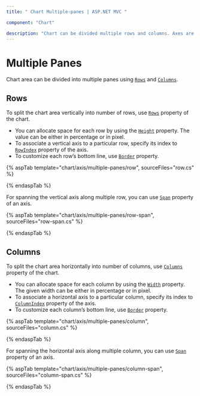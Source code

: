 ```yaml
---
title: " Chart Multiple-panes | ASP.NET MVC "

component: "Chart"

description: "Chart can be divided multiple rows and columns. Axes are rendering based on row index or column index in pane."
---
```


# Multiple Panes

Chart area can be divided into multiple panes using [`Rows`](https://help.syncfusion.com/cr/aspnetcore-js2/Syncfusion.EJ2.Charts.ChartRow.html) and
[`Columns`](https://help.syncfusion.com/cr/aspnetcore-js2/Syncfusion.EJ2.Charts.ChartColumn.html).

## Rows

To split the chart area vertically into number of rows, use [`Rows`](https://help.syncfusion.com/cr/aspnetcore-js2/Syncfusion.EJ2.Charts.ChartRow.html) property of the chart.

* You can allocate space for each row by using the [`Height`](https://help.syncfusion.com/cr/aspnetcore-js2/Syncfusion.EJ2.Charts.ChartRow.html#Syncfusion_EJ2_Charts_ChartRow_Height)
property. The value can be either in percentage or in pixel.
* To associate a vertical axis to a particular row, specify its index to
[`RowIndex`](https://help.syncfusion.com/cr/aspnetcore-js2/Syncfusion.EJ2.Charts.ChartRow.html) property of the axis.
* To customize each row’s bottom line, use [`Border`](https://help.syncfusion.com/cr/aspnetcore-js2/Syncfusion.EJ2.Charts.ChartRow.html) property.

{% aspTab template="chart/axis/multiple-panes/row", sourceFiles="row.cs" %}

{% endaspTab %}

For spanning the vertical axis along multiple row, you can use [`Span`](https://help.syncfusion.com/cr/aspnetcore-js2/Syncfusion.EJ2.Charts.ChartRow.html) property of an axis.

{% aspTab template="chart/axis/multiple-panes/row-span", sourceFiles="row-span.cs" %}

{% endaspTab %}

## Columns

To split the chart area horizontally into number of columns, use [`Columns`](https://help.syncfusion.com/cr/aspnetcore-js2/Syncfusion.EJ2.Charts.ChartColumn.html) property of the chart.

* You can allocate space for each column by using the [`Width`](https://help.syncfusion.com/cr/aspnetcore-js2/Syncfusion.EJ2.Charts.ChartColumn.html#Syncfusion_EJ2_Charts_ChartColumn_Width)
property. The given width can be either in percentage or in pixel.
* To associate a horizontal axis to a particular column, specify its index to
[`ColumnIndex`](https://help.syncfusion.com/cr/aspnetcore-js2/Syncfusion.EJ2.Charts.ChartColumn.html) property of the axis.
* To customize each column’s bottom line, use [`Border`](https://help.syncfusion.com/cr/aspnetcore-js2/Syncfusion.EJ2.Charts.ChartColumn.html#Syncfusion_EJ2_Charts_ChartColumn_Border) property.

{% aspTab template="chart/axis/multiple-panes/column", sourceFiles="column.cs" %}

{% endaspTab %}

For spanning the horizontal axis along multiple column, you can use [`Span`](https://help.syncfusion.com/cr/aspnetcore-js2/Syncfusion.EJ2.Charts.ChartColumn.html) property of an axis.

{% aspTab template="chart/axis/multiple-panes/column-span", sourceFiles="column-span.cs" %}

{% endaspTab %}
